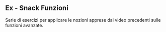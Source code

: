 ## Ex - Snack Funzioni

Serie di esercizi per applicare le nozioni apprese dai video precedenti sulle funzioni avanzate.